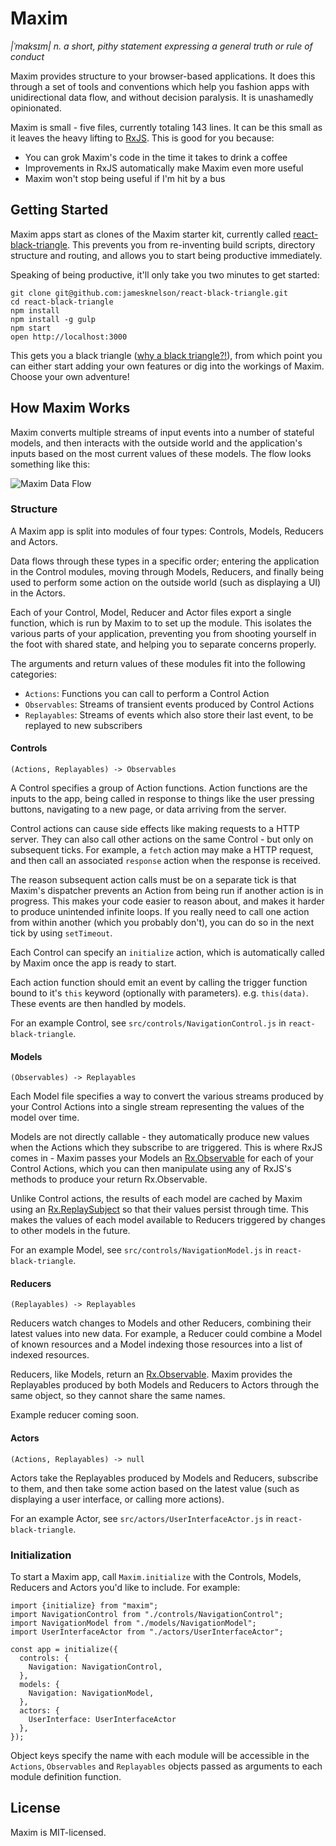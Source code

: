 # Maxim

*|ˈmaksɪm| n. a short, pithy statement expressing a general truth or rule of conduct*

Maxim provides structure to your browser-based applications. It does this through a set of tools and conventions which help you fashion apps with unidirectional data flow, and without decision paralysis. It is unashamedly opinionated.

Maxim is small - five files, currently totaling 143 lines. It can be this small as it leaves the heavy lifting to [RxJS](https://github.com/Reactive-Extensions/RxJS). This is good for you because:

- You can grok Maxim's code in the time it takes to drink a coffee
- Improvements in RxJS automatically make Maxim even more useful
- Maxim won't stop being useful if I'm hit by a bus

## Getting Started

Maxim apps start as clones of the Maxim starter kit, currently called [react-black-triangle](https://github.com/jamesknelson/react-black-triangle). This prevents you from re-inventing build scripts, directory structure and routing, and allows you to start being productive immediately.

Speaking of being productive, it'll only take you two minutes to get started:

```
git clone git@github.com:jamesknelson/react-black-triangle.git
cd react-black-triangle
npm install
npm install -g gulp
npm start
open http://localhost:3000
```

This gets you a black triangle ([why a black triangle?!](http://rampantgames.com/blog/?p=7745)), from which point you can either start adding your own features or dig into the workings of Maxim. Choose your own adventure!

## How Maxim Works

Maxim converts multiple streams of input events into a number of stateful models, and then interacts with the outside world and the application's inputs based on the most current values of these models. The flow looks something like this:

![Maxim Data Flow](http://jamesknelson.com/maxim.png)

### Structure

A Maxim app is split into modules of four types: Controls, Models, Reducers and Actors.

Data flows through these types in a specific order; entering the application in the Control modules, moving through Models, Reducers, and finally being used to perform some action on the outside world (such as displaying a UI) in the Actors.

Each of your Control, Model, Reducer and Actor files export a single function, which is run by Maxim to to set up the module. This isolates the various parts of your application, preventing you from shooting yourself in the foot with shared state, and helping you to separate concerns properly.

The arguments and return values of these modules fit into the following categories:

- `Actions`: Functions you can call to perform a Control Action
- `Observables`: Streams of transient events produced by Control Actions
- `Replayables`: Streams of events which also store their last event, to be replayed to new subscribers

#### Controls

`(Actions, Replayables) -> Observables`

A Control specifies a group of Action functions. Action functions are the inputs to the app, being called in response to things like the user pressing buttons, navigating to a new page, or data arriving from the server.

Control actions can cause side effects like making requests to a HTTP server. They can also call other actions on the same Control - but only on subsequent ticks. For example, a `fetch` action may make a HTTP request, and then call an associated `response` action when the response is received.

The reason subsequent action calls must be on a separate tick is that Maxim's dispatcher prevents an Action from being run if another action is in progress. This makes your code easier to reason about, and makes it harder to produce unintended infinite loops. If you really need to call one action from within another (which you probably don't), you can do so in the next tick by using `setTimeout`.

Each Control can specify an `initialize` action, which is automatically called by Maxim once the app is ready to start.

Each action function should emit an event by calling the trigger function bound to it's `this` keyword (optionally with parameters). e.g. `this(data)`. These events are then handled by models.

For an example Control, see `src/controls/NavigationControl.js` in `react-black-triangle`.

#### Models

`(Observables) -> Replayables`

Each Model file specifies a way to convert the various streams produced by your Control Actions into a single stream representing the values of the model over time.

Models are not directly callable - they automatically produce new values when the Actions which they subscribe to are triggered. This is where RxJS comes in - Maxim passes your Models an [Rx.Observable](https://github.com/Reactive-Extensions/RxJS/blob/master/doc/api/core/observable.md) for each of your Control Actions, which you can then manipulate using any of RxJS's methods to produce your return Rx.Observable.

Unlike Control actions, the results of each model are cached by Maxim using an [Rx.ReplaySubject](https://github.com/Reactive-Extensions/RxJS/blob/master/doc/api/subjects/replaysubject.md) so that their values persist through time. This makes the values of each model available to Reducers triggered by changes to other models in the future.

For an example Model, see `src/controls/NavigationModel.js` in `react-black-triangle`.

#### Reducers

`(Replayables) -> Replayables`

Reducers watch changes to Models and other Reducers, combining their latest values into new data. For example, a Reducer could combine a Model of known resources and a Model indexing those resources into a list of indexed resources.

Reducers, like Models, return an [Rx.Observable](https://github.com/Reactive-Extensions/RxJS/blob/master/doc/api/core/observable.md). Maxim provides the Replayables produced by both Models and Reducers to Actors through the same object, so they cannot share the same names.

Example reducer coming soon.

#### Actors

`(Actions, Replayables) -> null`

Actors take the Replayables produced by Models and Reducers, subscribe to them, and then take some action based on the latest value (such as displaying a user interface, or calling more actions).

For an example Actor, see `src/actors/UserInterfaceActor.js` in `react-black-triangle`.

### Initialization

To start a Maxim app, call `Maxim.initialize` with the Controls, Models, Reducers and Actors you'd like to include. For example:

```
import {initialize} from "maxim";
import NavigationControl from "./controls/NavigationControl";
import NavigationModel from "./models/NavigationModel";
import UserInterfaceActor from "./actors/UserInterfaceActor";

const app = initialize({
  controls: {
    Navigation: NavigationControl,
  },
  models: {
    Navigation: NavigationModel,
  },
  actors: {
    UserInterface: UserInterfaceActor
  },
});
```

Object keys specify the name with each module will be accessible in the `Actions`, `Observables` and `Replayables` objects passed as arguments to each module definition function.

## License

Maxim is MIT-licensed.
